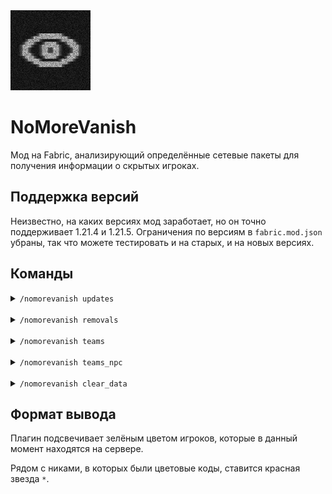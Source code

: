 <img src="/src/main/resources/assets/nomorevanish/icon.png" width="128" height="128" />

<h1>NoMoreVanish</h1>

Мод на Fabric, анализирующий определённые сетевые пакеты для получения
информации о скрытых игроках.

## Поддержка версий 

Неизвестно, на каких версиях мод заработает, но он точно поддерживает 
1.21.4 и 1.21.5. Ограничения по версиям в `fabric.mod.json` убраны, 
так что можете тестировать и на старых, и на новых версиях.

## Команды

<details>
<summary><code>/nomorevanish updates</code></summary>

Позволяет получить ники игроков, информацию о которых посылал сервер
в PlayerInfoUpdate пакетах. Некоторые плагины на ваниш не убирают
эти пакеты, что иногда позволяет вычислить игроков в ванише.

Прокси сервер тоже может посылать PlayerInfoUpdate пакеты, несмотря на 
использование более продвинутых плагинов на ваниш.

Плагины, с которыми это работает: SuperVanish, SayanVanish, Essentials.

</details>

<br>

<details>
<summary><code>/nomorevanish removals</code></summary>

Позволяет получить ники игроков, информацию о которых посылал сервер
в PlayerInfoRemove пакетах. К сожалению, в этих пакетах есть только
UUID, и нет никакой информации о нике игрока. В случае с пиратскими
аккаунтами UUID нельзя превратить в ник, так как он создаётся с
применением хеширующих алгоритмов.

Плагины, с которыми это работает: CMI, PremiumVanish.

</details>

<br>

<details>
<summary><code>/nomorevanish teams</code></summary>

Позволяет получить ники игроков, информацию о которых посылал сервер
в Team пакетах. Полезными могут быть не только ники игроков, но и
названия команд. Дело в том, что плагин TAB запихивает ники игроков
в названия команд, что может помочь в обнаружении скрытых игроков.

</details>

<br>

<details>
<summary><code>/nomorevanish teams_npc</code></summary>

То же самое, что `/nomorevanish teams`, но показывает только
команды, начинающиеся с `CIT-`. В этих командах находятся только
ники NPC. Работает с Citizens.

</details>

<br>

<details>
<summary><code>/nomorevanish clear_data</code></summary>

Сбросить информацию, которую мод успел собрать.

</details>

## Формат вывода

Плагин подсвечивает зелёным цветом игроков, которые в данный
момент находятся на сервере.

Рядом с никами, в которых были цветовые коды, ставится красная
звезда `*`.